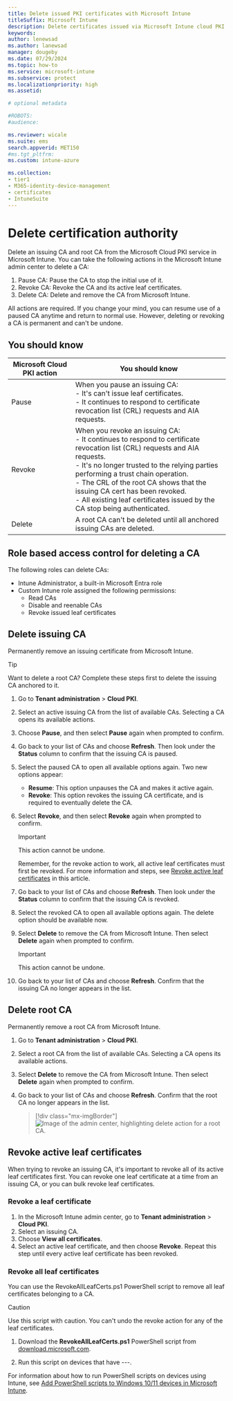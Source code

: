 ```yaml
---
title: Delete issued PKI certificates with Microsoft Intune
titleSuffix: Microsoft Intune 
description: Delete certificates issued via Microsoft Intune cloud PKI. 
keywords:
author: lenewsad
ms.author: lanewsad
manager: dougeby
ms.date: 07/29/2024
ms.topic: how-to
ms.service: microsoft-intune
ms.subservice: protect
ms.localizationpriority: high
ms.assetid: 

# optional metadata

#ROBOTS:
#audience:

ms.reviewer: wicale  
ms.suite: ems
search.appverid: MET150
#ms.tgt_pltfrm:
ms.custom: intune-azure

ms.collection:
- tier1
- M365-identity-device-management
- certificates
- IntuneSuite
---
```

# Delete certification authority 
Delete an issuing CA and root CA from the Microsoft Cloud PKI service in Microsoft Intune. You can take the following actions in the Microsoft Intune admin center to delete a CA:    

1. Pause CA: Pause the CA to stop the initial use of it. 
2. Revoke CA: Revoke the CA and its active leaf certificates.   
3. Delete CA: Delete and remove the CA from Microsoft Intune.  

All actions are required. If you change your mind, you can resume use of a paused CA anytime and return to normal use. However, deleting or revoking a CA is permanent and can't be undone.    


## You should know 

|Microsoft Cloud PKI action| You should know|
| --- | --- |
|Pause| When you pause an issuing CA: <br> - It's can't issue leaf certificates. <br> - It continues to respond to certificate revocation list (CRL) requests and AIA requests.  |
| Revoke | When you revoke an issuing CA: <br> - It continues to respond to certificate revocation list (CRL) requests and AIA requests. <br> - It's no longer trusted to the relying parties performing a trust chain operation. <br> - The CRL of the root CA shows that the issuing CA cert has been revoked. <br> - All existing leaf certificates issued by the CA stop being authenticated.   |
| Delete| A root CA can't be deleted until all anchored issuing CAs are deleted.  | 


## Role based access control for deleting a CA  

The following roles can delete CAs:

- Intune Administrator, a built-in Microsoft Entra role  
- Custom Intune role assigned the following permissions: 
  - Read CAs  
  - Disable and reenable CAs  
  - Revoke issued leaf certificates  

## Delete issuing CA 
Permanently remove an issuing certificate from Microsoft Intune. 

> [!TIP]
> Want to delete a root CA? Complete these steps first to delete the issuing CA anchored to it. 

1. Go to **Tenant administration** > **Cloud PKI**.  
1. Select an active issuing CA from the list of available CAs. Selecting a CA opens its available actions. 
1. Choose **Pause**, and then select **Pause** again when prompted to confirm. 
1. Go back to your list of CAs and choose **Refresh**. Then look under the **Status** column to confirm that the issuing CA is paused. 
1. Select the paused CA to open all available options again. Two new options appear: 
   - **Resume**: This option unpauses the CA and makes it active again. 
   - **Revoke**: This option revokes the issuing CA certificate, and is required to eventually delete the CA.
1. Select **Revoke**, and then select **Revoke** again when prompted to confirm.  

    >[!IMPORTANT]
    > This action cannot be undone.

    Remember, for the revoke action to work, all active leaf certificates must first be revoked. For more information and steps, see [Revoke active leaf certificates](#revoke-active-leaf-certificates) in this article.    

1. Go back to your list of CAs and choose **Refresh**. Then look under the **Status** column to confirm that the issuing CA is revoked. 

1. Select the revoked CA to open all available options again. The delete option should be available now.  
1. Select **Delete** to remove the CA from Microsoft Intune. Then select **Delete** again when prompted to confirm.  

    >[!IMPORTANT]
    > This action cannot be undone.

1. Go back to your list of CAs and choose **Refresh**. Confirm that the issuing CA no longer appears in the list. 

## Delete root CA  
Permanently remove a root CA from Microsoft Intune.  

1. Go to **Tenant administration** > **Cloud PKI**.  
1. Select a root CA from the list of available CAs. Selecting a CA opens its available actions.    
1. Select **Delete** to remove the CA from Microsoft Intune. Then select **Delete** again when prompted to confirm.    
1. Go back to your list of CAs and choose **Refresh**. Confirm that the root CA no longer appears in the list. 

   > [!div class="mx-imgBorder"]
   > ![Image of the admin center, highlighting delete action for a root CA.](./media/microsoft-cloud-pki/.png)  

## Revoke active leaf certificates  

When trying to revoke an issuing CA, it's important to revoke all of its active leaf certificates first. You can revoke one leaf certificate at a time from an issuing CA, or you can bulk revoke leaf certificates.  

### Revoke a leaf certificate  

1. In the Microsoft Intune admin center, go to **Tenant administration** > **Cloud PKI**.  
1. Select an issuing CA. 
1. Choose **View all certificates**. 
1. Select an active leaf certificate, and then choose **Revoke**. Repeat this step until every active leaf certificate has been revoked. 

### Revoke all leaf certificates 

<!-- alternate if no repo
You can use the following Powershell script to revoke all leaf certificates belonging to a CA.  --->

You can use the RevokeAllLeafCerts.ps1 PowerShell script to remove all leaf certificates belonging to a CA.  

 >[!CAUTION]
 > Use this script with caution. You can't undo the revoke action for any of the leaf certificates.  

1. Download the **RevokeAllLeafCerts.ps1** PowerShell script from [download.microsoft.com]( https://aka.ms/intune_WDAC/CatCleanAll). 

2. Run this script on devices that have ---. 

For information about how to run PowerShell scripts on devices using Intune, see [Add PowerShell scripts to Windows 10/11 devices in Microsoft Intune](../apps/intune-management-extension.md).  


<!-- powershell script sample  -----------------------------------------------------

 ``powershell
 param (
	[string]$caId = $(Read-Host "Input CaId")
	)

Install-Module Microsoft.Graph

Connect-MgGraph -Scopes "DeviceManagementConfiguration.ReadWrite.All"

Start-Transcript -Path ".\RevokeAllLeafCerts_$($caId)_$(Get-Date -f 'yyyyMMdd-HHmmss').txt"

### Get all leaf certs
$leafCerts = Invoke-MgGraphRequest -Method GET -Uri "https://graph.microsoft.com/beta/devicemanagement/cloudCertificationAuthority/$caId/cloudCertificationAuthorityLeafCertificate"

# Prompt user to confirm data cleanup
$confirmAllDelete = $(Write-Host "Are you 100% sure you want to revoke all $($leafCerts.value.count) certificates for CA $($caId)?" -ForegroundColor Yellow; Write-Host '[Y] Yes' -NoNewline; Write-Host ' [N] No' -ForegroundColor Yellow -NoNewline;
Read-Host " ")

if ($confirmAllDelete.ToLower() -ne "y" -and $confirmAllDelete.ToLower() -ne "yes") {
	Write-Host "Aborted"
	Stop-Transcript
	exit
}

# Iterate on retrieved leaf certs and revoke
foreach ($leafCert in $leafCerts.value)
{
	Write-Host ""
	if ($leafCert.certificateStatus.ToLower() -eq "revoked") {
	 	Write-Host "LeafCert id: $($leafCert.id), thumbprint: $($leafCert.thumbprint) is already revoked. Skipping" 
	 	continue
	}
	
    Write-Host "Revoking leafCert id: $($leafCert.id), thumbprint: $($leafCert.thumbprint)" 
	
	# Uncomment next five lines to prompt for each cert
	# $confirmCertDelete = $(Write-Host "Are you sure you want to revoke leafCert id: $($leafCert.id), thumbprint: $($leafCert.thumbprint), $($leafCert.certificateStatus)?" -ForegroundColor Yellow; Write-Host '[Y] Yes' -NoNewline; Write-Host ' [N] No' -ForegroundColor Yellow -NoNewline; Read-Host " ")
	# if ($confirmCertDelete.ToLower() -ne "y" -and $confirmCertDelete.ToLower() -ne "yes") {
	# 	Write-Host "Skipping"
	# 	continue
	# }
	
	$currentCertId = $($leafCert.id)
	$revokeParams = @{ "leafCertificateId" = $($leafCert.id) }

	Invoke-MgGraphRequest -Method POST -Uri "https://graph.microsoft.com/beta/devicemanagement/cloudCertificationAuthority/$caId/revokeLeafCertificate" -Body ($revokeParams|ConvertTo-Json) -ContentType "application/json"
}

 ```powershell  ----------- >
